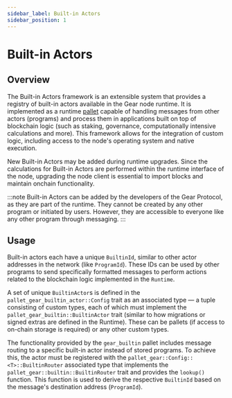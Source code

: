 ```yaml
---
sidebar_label: Built-in Actors
sidebar_position: 1
---
```


# Built-in Actors

## Overview

The Built-in Actors framework is an extensible system that provides a registry of built-in actors available in the Gear node runtime. It is implemented as a runtime [pallet](https://github.com/gear-tech/gear/tree/master/pallets/gear-builtin) capable of handling messages from other actors (programs) and process them in applications built on top of blockchain logic (such as staking, governance, computationally intensive calculations and more). This framework allows for the integration of custom logic, including access to the node's operating system and native execution.

New Built-in Actors may be added during runtime upgrades. Since the calculations for Built-in Actors are performed within the runtime interface of the node, upgrading the node client is essential to import blocks and maintain onchain functionality.

:::note
Built-in Actors can be added by the developers of the Gear Protocol, as they are part of the runtime. They cannot be created by any other program or initiated by users. However, they are accessible to everyone like any other program through messaging.
:::

## Usage

Built-in actors each have a unique `BuiltinId`, similar to other actor addresses in the network (like `ProgramId`). These IDs can be used by other programs to send specifically formatted messages to perform actions related to the blockchain logic implemented in the `Runtime`.

A set of unique `BuiltinActor`s is defined in the `pallet_gear_builtin_actor::Config` trait as an associated type — a tuple consisting of custom types, each of which must implement the `pallet_gear_builtin::BuiltinActor` trait (similar to how migrations or signed extras are defined in the Runtime). These can be pallets (if access to on-chain storage is required) or any other custom types.

The functionality provided by the `gear_builtin` pallet includes message routing to a specific built-in actor instead of stored programs. To achieve this, the actor must be registered with the `pallet_gear::Config::<T>::BuiltinRouter` associated type that implements the `pallet_gear::builtin::BuiltinRouter` trait and provides the `lookup()` function. This function is used to derive the respective `BuiltinId` based on the message's destination address (`ProgramId`).
